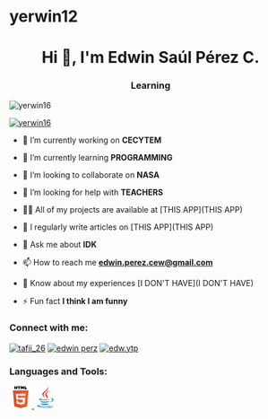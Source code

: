 # yerwin12
<h1 align="center">Hi 👋, I'm Edwin Saúl Pérez C.</h1>
<h3 align="center">Learning</h3>

<p align="left"> <img src="https://komarev.com/ghpvc/?username=yerwin16&label=Profile%20views&color=0e75b6&style=flat" alt="yerwin16" /> </p>

<p align="left"> <a href="https://github.com/ryo-ma/github-profile-trophy"><img src="https://github-profile-trophy.vercel.app/?username=yerwin16" alt="yerwin16" /></a> </p>

- 🔭 I’m currently working on **CECYTEM**

- 🌱 I’m currently learning **PROGRAMMING**

- 👯 I’m looking to collaborate on **NASA**

- 🤝 I’m looking for help with **TEACHERS**

- 👨‍💻 All of my projects are available at [THIS APP](THIS APP)

- 📝 I regularly write articles on [THIS APP](THIS APP)

- 💬 Ask me about **IDK**

- 📫 How to reach me **edwin.perez.cew@gmail.com**

- 📄 Know about my experiences [I DON'T HAVE](I DON'T HAVE)

- ⚡ Fun fact **I think I am funny**

<h3 align="left">Connect with me:</h3>
<p align="left">
<a href="https://twitter.com/tafii_26" target="blank"><img align="center" src="https://raw.githubusercontent.com/rahuldkjain/github-profile-readme-generator/master/src/images/icons/Social/twitter.svg" alt="tafii_26" height="30" width="40" /></a>
<a href="https://fb.com/edwin perz" target="blank"><img align="center" src="https://raw.githubusercontent.com/rahuldkjain/github-profile-readme-generator/master/src/images/icons/Social/facebook.svg" alt="edwin perz" height="30" width="40" /></a>
<a href="https://instagram.com/edw.ytp" target="blank"><img align="center" src="https://raw.githubusercontent.com/rahuldkjain/github-profile-readme-generator/master/src/images/icons/Social/instagram.svg" alt="edw.ytp" height="30" width="40" /></a>
</p>

<h3 align="left">Languages and Tools:</h3>
<p align="left"> <a href="https://www.w3.org/html/" target="_blank" rel="noreferrer"> <img src="https://raw.githubusercontent.com/devicons/devicon/master/icons/html5/html5-original-wordmark.svg" alt="html5" width="40" height="40"/> </a> <a href="https://www.java.com" target="_blank" rel="noreferrer"> <img src="https://raw.githubusercontent.com/devicons/devicon/master/icons/java/java-original.svg" alt="java" width="40" height="40"/> </a> </p>
